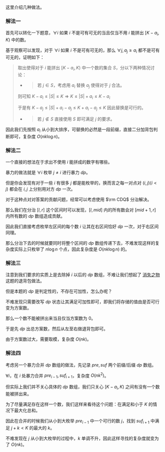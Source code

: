 这里介绍几种做法。

### 解法一

首先可以转化一下题意，$\forall i$ 如果 $i$ 不是可有可无的当且仅当不用 $i$ 能拼出 $[K - a_i, K)$ 中的数。

基于观察可以发现，对于 $\forall i$ 如果 $i$ 不是可有可无的，那么 $\forall j, a_j \ge a_i$ 都不是可有可无的，证明如下：

> 取出使得对于 $i$ 能拼出 $[K - a_i, K)$ 中一个数的集合 $S$，分以下两种情况讨论：
> 
> * > 若 $j \in S$，考虑用 $a_i$ 替换 $a_j$ 使得对于 $j$ 合法。
> 
> 则可知 $K - a_i \le |S| \le K \Rightarrow K \le |S| + a_i \le K - a_i$
> 
> 于是有 $K - a_j \le |S| + a_i - a_j \le K + a_i - a_j \le K$ 因此替换是可行的。
> 
> * > 若 $j \notin S$ 直接使用 $S$ 即可满足 $j$ 的要求。

因此我们先按照 $a_i$ 从小到大排序，可替换的必然是一段前缀，直接二分加背包判断即可，复杂度 $O(nk \log n)$。

### 解法二

一个直接的想法在于求出不使用 $i$ 能拼成的数字有哪些。

暴力的做法就是 $\forall i$ 枚举 $j \ne i$ 进行暴力 $dp$。

但是你会发现有对于一些 $i$ 有很多 $j$ 都是能枚举的，换而言之每一对点对 $(i, j)(i < j)$ 都会在 $i, j$ 上分别用对方 $dp$ 一次。

对于这种点对对答案的贡献问题，经常可以考虑使用 $\rm CDQ$ 分治解决。

那么我们在分治 $[l, r]$ 这个区间时可以发现，$[l, mid]$ 内的所有数会对 $[mid + 1, r]$ 内所有数的 $dp$ 数组造成贡献。

因此我们直接考虑枚举左区间的每个数 $i$ 让其在右区间恰好 $dp$ 一次，对于右区间同理。

那么分治下去的时候就要同时将整个区间的 $dp$ 数组传递下去，不难发现这样的复杂度实际上只枚举了 $n \log n$ 个点，因此复杂度是 $O(nk \log n)$ 的。

### 解法三

注意到我们要求的实质上是去除掉 $i$ 以后的 $dp$ 数组，不难让我们想起了 [消失之物](https://www.luogu.com.cn/problem/P4141) 这题的退背包做法。

但是本题的 $dp$ 是判定性的，不存在可加性，怎么办呢？

不难发现只需要改写 $dp$ 状态让其满足可加性即可，即我们将存储的值由是否可行变为方案数。

那么一个数不能被拼出来当且仅当方案数为 $0$。

于是先 $dp$ 出总方案数，然后从左至右做退背包即可。

由于方案数过大，需要取模，复杂度 $O(nk)$。

### 解法四

考虑另一个暴力合并 $dp$ 数组的做法，先记录 $pre, suf$ 两个前缀/后缀 $dp$ 数组。

$\forall i$，在 $i$ 处暴力合并 $pre_{i - 1}, suf_{i + 1}$，复杂度 $O(nk ^ 2)$。

但实际上我们并不关心具体的 $dp$ 数组，我们只关心 $[K - a_i, K)$ 之间有没有一个数能被拼出来。

为了尽量满足存在这样一个数，我们这样来看待这个问题：在满足和小于 $K$ 的情况下最大化总和。

因此在合并的时候我们从小到大枚举 $pre_{i - 1}$ 中一个可行的数 $j$，找到 $suf_{i + 1}$ 中满足 $j + k < K$ 的最大的 $k$。

不难发现在 $j$ 从小到大枚举的过程中，$k$ 单调不升，因此这样寻找的复杂度就变为了 $O(nk)$。
